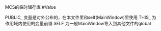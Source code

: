 MCS的临时储存库
#Value

PUBLIC_ 变量是对外公布的，在本文件里和self(MainWindow)里使用
THIS_   为作用域内使用的变量前缀
SELF    为一般MainWindow导入到其他文件的global
